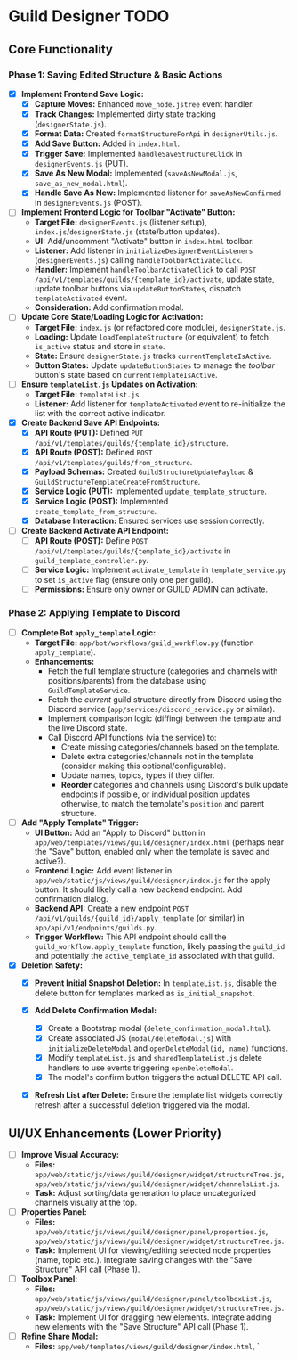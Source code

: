 # Guild Designer TODO

## Core Functionality

### Phase 1: Saving Edited Structure & Basic Actions

*   [x] **Implement Frontend Save Logic:**
    *   [x] **Capture Moves:** Enhanced `move_node.jstree` event handler.
    *   [x] **Track Changes:** Implemented dirty state tracking (`designerState.js`).
    *   [x] **Format Data:** Created `formatStructureForApi` in `designerUtils.js`.
    *   [x] **Add Save Button:** Added in `index.html`.
    *   [x] **Trigger Save:** Implemented `handleSaveStructureClick` in `designerEvents.js` (PUT).
    *   [x] **Save As New Modal:** Implemented (`saveAsNewModal.js`, `save_as_new_modal.html`).
    *   [x] **Handle Save As New:** Implemented listener for `saveAsNewConfirmed` in `designerEvents.js` (POST).
*   [ ] **Implement Frontend Logic for Toolbar "Activate" Button:**
    *   **Target File:** `designerEvents.js` (listener setup), `index.js`/`designerState.js` (state/button updates).
    *   **UI:** Add/uncomment "Activate" button in `index.html` toolbar.
    *   **Listener:** Add listener in `initializeDesignerEventListeners` (`designerEvents.js`) calling `handleToolbarActivateClick`.
    *   **Handler:** Implement `handleToolbarActivateClick` to call `POST /api/v1/templates/guilds/{template_id}/activate`, update state, update toolbar buttons via `updateButtonStates`, dispatch `templateActivated` event.
    *   **Consideration:** Add confirmation modal.
*   [ ] **Update Core State/Loading Logic for Activation:**
    *   **Target File:** `index.js` (or refactored core module), `designerState.js`.
    *   **Loading:** Update `loadTemplateStructure` (or equivalent) to fetch `is_active` status and store in `state`.
    *   **State:** Ensure `designerState.js` tracks `currentTemplateIsActive`.
    *   **Button States:** Update `updateButtonStates` to manage the *toolbar* button's state based on `currentTemplateIsActive`.
*   [ ] **Ensure `templateList.js` Updates on Activation:**
    *   **Target File:** `templateList.js`.
    *   **Listener:** Add listener for `templateActivated` event to re-initialize the list with the correct active indicator.
*   [x] **Create Backend Save API Endpoints:**
    *   [x] **API Route (PUT):** Defined `PUT /api/v1/templates/guilds/{template_id}/structure`.
    *   [x] **API Route (POST):** Defined `POST /api/v1/templates/guilds/from_structure`.
    *   [x] **Payload Schemas:** Created `GuildStructureUpdatePayload` & `GuildStructureTemplateCreateFromStructure`.
    *   [x] **Service Logic (PUT):** Implemented `update_template_structure`.
    *   [x] **Service Logic (POST):** Implemented `create_template_from_structure`.
    *   [x] **Database Interaction:** Ensured services use session correctly.
*   [ ] **Create Backend Activate API Endpoint:**
    *   [ ] **API Route (POST):** Define `POST /api/v1/templates/guilds/{template_id}/activate` in `guild_template_controller.py`.
    *   [ ] **Service Logic:** Implement `activate_template` in `template_service.py` to set `is_active` flag (ensure only one per guild).
    *   [ ] **Permissions:** Ensure only owner or GUILD ADMIN can activate.

### Phase 2: Applying Template to Discord

*   [ ] **Complete Bot `apply_template` Logic:**
    *   **Target File:** `app/bot/workflows/guild_workflow.py` (function `apply_template`).
    *   **Enhancements:**
        *   Fetch the full template structure (categories and channels with positions/parents) from the database using `GuildTemplateService`.
        *   Fetch the *current* guild structure directly from Discord using the Discord service (`app/services/discord_service.py` or similar).
        *   Implement comparison logic (diffing) between the template and the live Discord state.
        *   Call Discord API functions (via the service) to:
            *   Create missing categories/channels based on the template.
            *   Delete extra categories/channels not in the template (consider making this optional/configurable).
            *   Update names, topics, types if they differ.
            *   **Reorder** categories and channels using Discord's bulk update endpoints if possible, or individual position updates otherwise, to match the template's `position` and parent structure.
*   [ ] **Add "Apply Template" Trigger:**
    *   **UI Button:** Add an "Apply to Discord" button in `app/web/templates/views/guild/designer/index.html` (perhaps near the "Save" button, enabled only when the template is saved and active?).
    *   **Frontend Logic:** Add event listener in `app/web/static/js/views/guild/designer/index.js` for the apply button. It should likely call a new backend endpoint. Add confirmation dialog.
    *   **Backend API:** Create a new endpoint `POST /api/v1/guilds/{guild_id}/apply_template` (or similar) in `app/api/v1/endpoints/guilds.py`.
    *   **Trigger Workflow:** This API endpoint should call the `guild_workflow.apply_template` function, likely passing the `guild_id` and potentially the `active_template_id` associated with that guild.
*   [x] **Deletion Safety:**
    *   [x] **Prevent Initial Snapshot Deletion:** In `templateList.js`, disable the delete button for templates marked as `is_initial_snapshot`.
    *   [x] **Add Delete Confirmation Modal:** 
        *   [x] Create a Bootstrap modal (`delete_confirmation_modal.html`).
        *   [x] Create associated JS (`modal/deleteModal.js`) with `initializeDeleteModal` and `openDeleteModal(id, name)` functions.
        *   [x] Modify `templateList.js` and `sharedTemplateList.js` delete handlers to use events triggering `openDeleteModal`.
        *   [x] The modal's confirm button triggers the actual DELETE API call.
    *   [x] **Refresh List after Delete:** Ensure the template list widgets correctly refresh after a successful deletion triggered via the modal.


## UI/UX Enhancements (Lower Priority)

*   [ ] **Improve Visual Accuracy:**
    *   **Files:** `app/web/static/js/views/guild/designer/widget/structureTree.js`, `app/web/static/js/views/guild/designer/widget/channelsList.js`.
    *   **Task:** Adjust sorting/data generation to place uncategorized channels visually at the top.
*   [ ] **Properties Panel:**
    *   **Files:** `app/web/static/js/views/guild/designer/panel/properties.js`, `app/web/static/js/views/guild/designer/widget/structureTree.js`.
    *   **Task:** Implement UI for viewing/editing selected node properties (name, topic etc.). Integrate saving changes with the "Save Structure" API call (Phase 1).
*   [ ] **Toolbox Panel:**
    *   **Files:** `app/web/static/js/views/guild/designer/panel/toolboxList.js`, `app/web/static/js/views/guild/designer/widget/structureTree.js`.
    *   **Task:** Implement UI for dragging new elements. Integrate adding new elements with the "Save Structure" API call (Phase 1).
*   [ ] **Refine Share Modal:**
    *   **Files:** `app/web/templates/views/guild/designer/index.html`, `